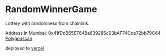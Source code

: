 # RandomWinnerGame

Lottery with randomness from chainlink.

Address in Mumbai: 0x41fDdB65E7648a639286c93bAF74Cde72bb79C64
[Polygonscan](https://mumbai.polygonscan.com/address/0x41fDdB65E7648a639286c93bAF74Cde72bb79C64#code)

deployed to [vercel](https://random-winner-game-abaaac.vercel.app/)
